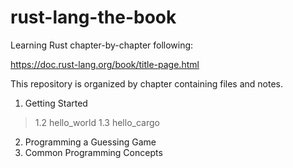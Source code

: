 # rust-lang-the-book

Learning Rust chapter-by-chapter following:

https://doc.rust-lang.org/book/title-page.html

This repository is organized by chapter containing files and notes.

1. Getting Started
> 1.2 hello_world
> 1.3 hello_cargo
2. Programming a Guessing Game
3. Common Programming Concepts